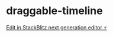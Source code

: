 # draggable-timeline

[Edit in StackBlitz next generation editor ⚡️](https://stackblitz.com/~/github.com/kezza17/draggable-timeline)